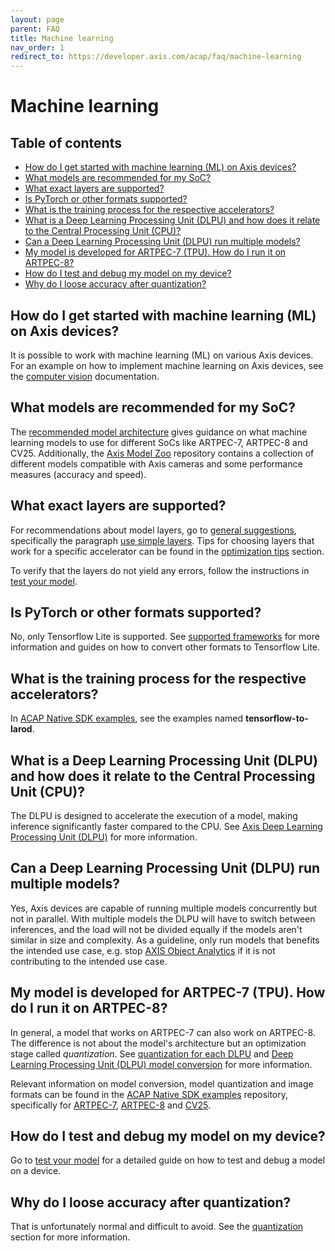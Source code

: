 ```yaml
---
layout: page
parent: FAQ
title: Machine learning
nav_order: 1
redirect_to: https://developer.axis.com/acap/faq/machine-learning
---
```


<!-- omit in toc -->
# Machine learning

<!-- omit in toc -->
## Table of contents

- [How do I get started with machine learning (ML) on Axis devices?](#how-do-i-get-started-with-machine-learning-ml-on-axis-devices)
- [What models are recommended for my SoC?](#what-models-are-recommended-for-my-soc)
- [What exact layers are supported?](#what-exact-layers-are-supported)
- [Is PyTorch or other formats supported?](#is-pytorch-or-other-formats-supported)
- [What is the training process for the respective accelerators?](#what-is-the-training-process-for-the-respective-accelerators)
- [What is a Deep Learning Processing Unit (DLPU) and how does it relate to the Central Processing Unit (CPU)?](#what-is-a-deep-learning-processing-unit-dlpu-and-how-does-it-relate-to-the-central-processing-unit-cpu)
- [Can a Deep Learning Processing Unit (DLPU) run multiple models?](#can-a-deep-learning-processing-unit-dlpu-run-multiple-models)
- [My model is developed for ARTPEC-7 (TPU). How do I run it on ARTPEC-8?](#my-model-is-developed-for-artpec-7-tpu-how-do-i-run-it-on-artpec-8)
- [How do I test and debug my model on my device?](#how-do-i-test-and-debug-my-model-on-my-device)
- [Why do I loose accuracy after quantization?](#why-do-i-loose-accuracy-after-quantization)

## How do I get started with machine learning (ML) on Axis devices?

It is possible to work with machine learning (ML) on various Axis devices. For an example on how to
implement machine learning on Axis devices, see the [computer vision][get-started-1]
documentation.

[get-started-1]: https://developer.axis.com/computer-vision

## What models are recommended for my SoC?

The [recommended model architecture][models-for-soc-1] gives guidance on what machine learning
models to use for different SoCs like ARTPEC-7, ARTPEC-8 and CV25. Additionally, the
[Axis Model Zoo][models-for-soc-2] repository contains a collection of different models compatible
with Axis cameras and some performance measures (accuracy and speed).

[models-for-soc-1]: https://developer.axis.com/computer-vision/computer-vision-on-device/recommended-model-architecture
[models-for-soc-2]: https://github.com/AxisCommunications/axis-model-zoo

## What exact layers are supported?

For recommendations about model layers, go to [general suggestions][sup-layers-1], specifically the
paragraph [use simple layers][sup-layers-2]. Tips for choosing layers that work for a specific
accelerator can be found in the [optimization tips][sup-layers-3] section.

To verify that the layers do not yield any errors, follow the instructions in
[test your model][sup-layers-4].

[sup-layers-1]: https://developer.axis.com/computer-vision/computer-vision-on-device/general-suggestions
[sup-layers-2]: https://developer.axis.com/computer-vision/computer-vision-on-device/general-suggestions#use-simple-layers
[sup-layers-3]: https://developer.axis.com/computer-vision/computer-vision-on-device/optimization-tips
[sup-layers-4]: https://developer.axis.com/computer-vision/computer-vision-on-device/test-your-model

## Is PyTorch or other formats supported?

No, only Tensorflow Lite is supported. See [supported frameworks][other-formats-1] for more
information and guides on how to convert other formats to Tensorflow Lite.

[other-formats-1]: https://developer.axis.com/computer-vision/computer-vision-on-device/supported-frameworks

## What is the training process for the respective accelerators?

In [ACAP Native SDK examples][train-proc-1], see the examples named **tensorflow-to-larod**.

[train-proc-1]: https://github.com/AxisCommunications/acap-native-sdk-examples

## What is a Deep Learning Processing Unit (DLPU) and how does it relate to the Central Processing Unit (CPU)?

The DLPU is designed to accelerate the execution of a model, making inference significantly faster
compared to the CPU. See [Axis Deep Learning Processing Unit (DLPU)][dlpu-1] for more information.

[dlpu-1]: https://developer.axis.com/computer-vision/computer-vision-on-device/axis-dlpu

## Can a Deep Learning Processing Unit (DLPU) run multiple models?

Yes, Axis devices are capable of running multiple models concurrently but not in parallel. With
multiple models the DLPU will have to switch between inferences, and the load will not be divided
equally if the models aren't similar in size and complexity. As a guideline, only run models that
benefits the intended use case, e.g. stop [AXIS Object Analytics][mult-models-1] if it is not
contributing to the intended use case.

[mult-models-1]: https://www.axis.com/products/axis-object-analytics

## My model is developed for ARTPEC-7 (TPU). How do I run it on ARTPEC-8?

In general, a model that works on ARTPEC-7 can also work on ARTPEC-8. The difference is not about
the model's architecture but an optimization stage called *quantization*. See
[quantization for each DLPU][model-conv-1] and
[Deep Learning Processing Unit (DLPU) model conversion][model-conv-2] for more information.

Relevant information on model conversion, model quantization and image formats can be found in the
[ACAP Native SDK examples][model-conv-3] repository, specifically for [ARTPEC-7][model-conv-4],
[ARTPEC-8][model-conv-5] and [CV25][model-conv-6].

[model-conv-1]: https://developer.axis.com/computer-vision/computer-vision-on-device/quantization#quantization-for-each-dlpu
[model-conv-2]: https://developer.axis.com/computer-vision/computer-vision-on-device/dlpu-model-conversion
[model-conv-3]: https://github.com/AxisCommunications/acap-native-sdk-examples
[model-conv-4]: https://github.com/AxisCommunications/acap-native-sdk-examples/tree/main/tensorflow-to-larod
[model-conv-5]: https://github.com/AxisCommunications/acap-native-sdk-examples/tree/main/tensorflow-to-larod-artpec8
[model-conv-6]: https://github.com/AxisCommunications/acap-native-sdk-examples/tree/main/tensorflow-to-larod-cv25

## How do I test and debug my model on my device?

Go to [test your model][test-model-1] for a detailed guide on how to test and debug a model on a
device.

[test-model-1]: https://developer.axis.com/computer-vision/computer-vision-on-device/test-your-model

## Why do I loose accuracy after quantization?

That is unfortunately normal and difficult to avoid. See the [quantization][quant-1] section
for more information.

[quant-1]: https://developer.axis.com/computer-vision/computer-vision-on-device/quantization
